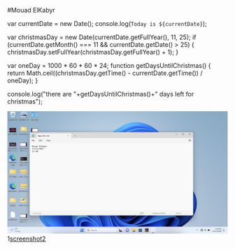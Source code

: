 #Mouad ElKabyr

var currentDate = new Date();
console.log(`Today is ${currentDate}`);

var christmasDay = new Date(currentDate.getFullYear(), 11, 25);
if (currentDate.getMonth() === 11 && currentDate.getDate() > 25) {
    christmasDay.setFullYear(christmasDay.getFullYear() + 1);
}

var oneDay = 1000 * 60 * 60 * 24;
function getDaysUntilChristmas() {
    return Math.ceil((christmasDay.getTime() - currentDate.getTime()) / oneDay);
}

console.log("there are "+getDaysUntilChristmas()+" days left for christmas");

![screenshot1](./screenshots/Screenshot%202023-12-12%20at%202.01.25%20PM.png)
1[screenshot2](./screenshots/Screenshot%202023-12-12%20at%202.29.06%20PM.png)